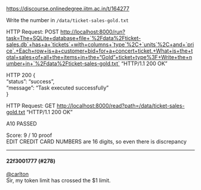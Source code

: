 https://discourse.onlinedegree.iitm.ac.in/t/164277

Write the number in <code>/data/ticket-sales-gold.txt</code></p>
<p>HTTP Request: POST <a href="http://localhost:8000/run?task=The+SQLite+database+file+%60%2Fdata%2Fticket-sales.db%60+has+a+%60tickets%60+with+columns+%60type%60%2C+%60units%60%2C+and+%60price%60.+Each+row+is+a+customer+bid+for+a+concert+ticket.+What+is+the+total+sales+of+all+the+items+in+the+%22Gold%22+ticket+type%3F+Write+the+number+in+%60%2Fdata%2Fticket-sales-gold.txt%60" rel="noopener nofollow ugc">http://localhost:8000/run?task=The+SQLite+database+file+`%2Fdata%2Fticket-sales.db`+has+a+`tickets`+with+columns+`type`%2C+`units`%2C+and+`price`.+Each+row+is+a+customer+bid+for+a+concert+ticket.+What+is+the+total+sales+of+all+the+items+in+the+“Gold”+ticket+type%3F+Write+the+number+in+`%2Fdata%2Fticket-sales-gold.txt`</a> “HTTP/1.1 200 OK”</p>
<p> HTTP 200 {<br/>
“status”: “success”,<br/>
“message”: “Task executed successfully”<br/>
}</p>
<p>HTTP Request: GET <a href="http://localhost:8000/read?path=/data/ticket-sales-gold.txt" rel="noopener nofollow ugc">http://localhost:8000/read?path=/data/ticket-sales-gold.txt</a> “HTTP/1.1 200 OK”</p>
<p> A10 PASSED</p>
<p> Score: 9 / 10 proof<br/>
EDIT CREDIT CARD NUMBERS are 16 digits, so even there is discrepancy</p><hr>

<h4>22f3001777 (#278)</h4>
<p><a class="mention" href="/u/carlton">@carlton</a><br/>
Sir, my token limit has crossed the $1 limit.